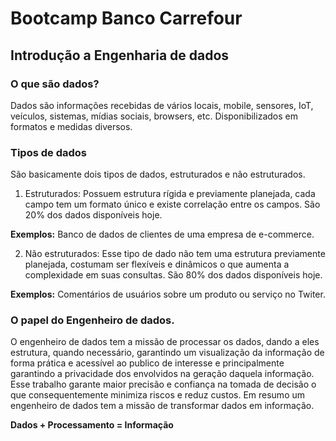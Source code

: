 # Bootcamp Banco Carrefour


## Introdução a Engenharia de dados

### O que são dados?
Dados são informações recebidas de vários locais, mobile, sensores, IoT, veículos, sistemas, mídias sociais, browsers, etc. Disponibilizados em formatos e medidas diversos.

### Tipos de dados

São basicamente dois tipos de dados, estruturados e não estruturados.

1. Estruturados:
Possuem estrutura rígida e previamente planejada, cada campo tem um formato único e existe correlação entre os campos. São 20% dos dados disponíveis hoje.

**Exemplos:** Banco de dados de clientes de uma empresa de e-commerce.

2. Não estruturados:
Esse tipo de dado não tem uma estrutura previamente planejada, costumam ser flexíveis e dinâmicos o que aumenta a complexidade em suas consultas. São 80% dos dados disponíveis hoje.

**Exemplos:** Comentários de usuários sobre um produto ou serviço no Twiter.

### O papel do Engenheiro de dados.

O engenheiro de dados tem a missão de processar os dados, dando a eles estrutura, quando necessário, garantindo um visualização da informação de forma  prática e acessível ao publico de interesse e principalmente garantindo a privacidade dos envolvidos na geração daquela informação. 
Esse trabalho garante maior precisão e confiança na tomada de decisão o que consequentemente minimiza riscos e reduz custos.
Em resumo um engenheiro de dados tem a missão de transformar dados em informação.

**Dados + Processamento =  Informação**
